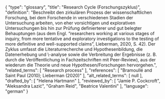 {
    "type": "glossary",
    "title": "Research Cycle (Forschungszyklus)",
    "definition": "Beschreibt den zirkulären Prozess der wissenschaftlichen Forschung, bei dem Forschende in verschiedenen Stadien der Untersuchung arbeiten, von eher vorsichtigen und explorativen Untersuchungen bis hin zur Prüfung definierterer und gut belegter Behauptungen (aus dem Engl. “researchers working at various stages of inquiry, from more tentative and exploratory investigations to the testing of more definitive and well-supported claims”, Lieberman, 2020, S. 42). Der Zyklus umfasst die Literaturrecherche und Hypothesenbildung, die Datenerhebung und \\-analyse sowie die Verbreitung der Ergebnisse (z. B. durch die Veröffentlichung in Fachzeitschriften mit Peer-Review), aus der wiederum die Theorie und neue Hypothesen/Forschungen hervorgehen.",
    "related_terms": [
        "Research process"
    ],
    "references": [
        "Bramoullé and Saint Paul (2010); Lieberman (2020)"
    ],
    "alt_related_terms": [
        null
    ],
    "drafted_by": [
        "Helena Hartmann"
    ],
    "reviewed_by": [
        "Jamie P. Cockcroft",
        "Aleksandra Lazić",
        "Graham Reid",
        "Beatrice Valentini"
    ],
    "language": "german"
}